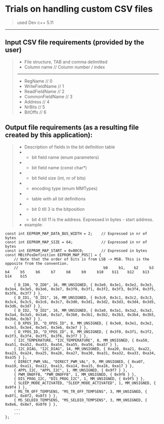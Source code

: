 # Trials on handling custom CSV files
> used Dev c++ 5.11

----
## Input CSV file requirements (provided by the user)
>  * File structure, TAB and comma delimitted
>  * Column name					// Column number / index
>  *******************************************************
>  * RegName 						// 0
>  * WriteFieldName 				// 1
>  * ReadFieldName 				    // 2
>  * CommonFieldName 				// 3
>  * Address 						// 4
>  * NrBits 						// 5
>  * BitOffs 						// 6

## Output file requirements (as a resulting file created by this application):
> * Description of fields in the bit definition table
> * - bit field name (enum parameters)
> * - bit field name (const char*)
> * - bit field size (int, nr of bits)
> * - encoding type (enum MMTypes)
> * - table with all bit definitions
> *   * bit 0 till 3 is the bitposition
> *   * bit 4 till 11 is the address. Expressed in bytes - start address.
> * example:

 	const int EEPROM_MAP_DATA_BUS_WIDTH = 2;  	// Expressed in nr of bytes
	const int EEPROM_MAP_SIZE = 64;  			// Expressed in nr of bytes
	const int EEPROM_MAP_START = 0x00C0;  		// Expressed in bytes
	const MBitPosDefinition EEPROM_MAP_POS[] = {
  		// Note that the order of bits is from LSB -> MSB. This is the opposite from the convention.
  		//                                       b0     b1,    b2     b3     b4     b5     b6     b7     b8     b9     b10    b11    b12    b13    b14    b15
        
  		{ D_ID0, "D_ID0", 16, MM_UNSIGNED, { 0x3e0, 0x3e1, 0x3e2, 0x3e3, 0x3e4, 0x3e5, 0x3e6, 0x3e7, 0x3f0, 0x3f1, 0x3f2, 0x3f3, 0x3f4, 0x3f5, 0x3f6, 0x3f7 } },
  		{ D_ID1, "D_ID1", 16, MM_UNSIGNED, { 0x3c0, 0x3c1, 0x3c2, 0x3c3, 0x3c4, 0x3c5, 0x3c6, 0x3c7, 0x3d0, 0x3d1, 0x3d2, 0x3d3, 0x3d4, 0x3d5, 0x3d6, 0x3d7 } },
  		{ D_ID2, "D_ID2", 16, MM_UNSIGNED, { 0x3a0, 0x3a1, 0x3a2, 0x3a3, 0x3a4, 0x3a5, 0x3a6, 0x3a7, 0x3b0, 0x3b1, 0x3b2, 0x3b3, 0x3b4, 0x3b5, 0x3b6, 0x3b7 } },
  		{ D_XPOS_ID, "D_XPOS_ID", 8, MM_UNSIGNED, { 0x3e0, 0x3e1, 0x3e2, 0x3e3, 0x3e4, 0x3e5, 0x3e6, 0x3e7 } },
  		{ D_YPOS_ID, "D_YPOS_ID", 8, MM_UNSIGNED, { 0x3f0, 0x3f1, 0x3f2, 0x3f3, 0x3f4, 0x3f5, 0x3f6, 0x3f7 } },
  		{ I2C_TEMPERATURE, "I2C_TEMPERATURE", 8, MM_UNSIGNED, { 0xa50, 0xa51, 0xa52, 0xa53, 0xa54, 0xa55, 0xa56, 0xa57 } },
		{ I2C_DIAG, "I2C_DIAG", 14, MM_UNSIGNED, { 0xa20, 0xa21, 0xa22, 0xa23, 0xa24, 0xa25, 0xa26, 0xa27, 0xa30, 0xa31, 0xa32, 0xa33, 0xa34, 0xa35 } },
		{ DIRECT_PWM_VAL, "DIRECT_PWM_VAL", 9, MM_UNSIGNED, { 0xa07, 0xa10, 0xa11, 0xa12, 0xa13, 0xa14, 0xa15, 0xa16, 0xa17 } },
		{ APPL_I2C, "APPL_I2C", 1, MM_UNSIGNED, { 0x9f7 } },
		{ PWM_ONOFFB, "PWM_ONOFFB", 1, MM_UNSIGNED, { 0x9f6 } },
		{ DIS_PROG_I2C, "DIS_PROG_I2C", 1, MM_UNSIGNED, { 0x9f5 } },
		{ SLEEP_MODE_ACTIVATED, "SLEEP_MODE_ACTIVATED", 1, MM_UNSIGNED, { 0x9f4 } },
		{ MS_TR_OFF_TEMPSENS, "MS_TR_OFF_TEMPSENS", 3, MM_UNSIGNED, { 0x8f1, 0x8f2, 0x8f3 } },
		{ MS_SELDIO_TEMPSENS, "MS_SELDIO_TEMPSENS", 3, MM_UNSIGNED, { 0x8e6, 0x8e7, 0x8f0 } },
		...
		...
	};
>